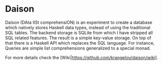 # Daison
Daison (DAta lISt comprehensiON) is an experiment to create a database
which natively stores Haskell data types, instead of using 
the traditional SQL tables. The backend storage is SQLite from which 
I have stripped all SQL related features. The result is a 
simple key-value storage. On top of that there is a Haskell API 
which replaces the SQL language. For instance, Queries are simple 
list comprehensions generalized to a special monad.

For more details check the [Wiki|https://github.com/krangelov/daison/wiki].
